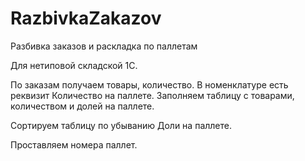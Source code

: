 # RazbivkaZakazov
Разбивка заказов и раскладка по паллетам

Для нетиповой складской 1С.

По заказам получаем товары, количество. В номенклатуре есть реквизит Количество на паллете.
Заполняем таблицу с товарами, количеством и долей на паллете.

Сортируем таблицу по убыванию Доли на паллете.

Проставляем номера паллет.


